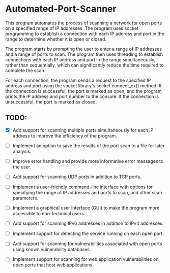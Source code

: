 # Automated-Port-Scanner

This program automates the process of scanning a network for open ports on a specified range of IP addresses. The program uses socket programming to establish a connection with each IP address and port in the range to determine whether it is open or closed.

The program starts by prompting the user to enter a range of IP addresses and a range of ports to scan. The program then uses threading to establish connections with each IP address and port in the range simultaneously, rather than sequentially, which can significantly reduce the time required to complete the scan.

For each connection, the program sends a request to the specified IP address and port using the socket library's socket.connect_ex() method. If the connection is successful, the port is marked as open, and the program prints the IP address and port number to the console. If the connection is unsuccessful, the port is marked as closed.

## TODO:
- [x] Add support for scanning multiple ports simultaneously for each IP address to improve the efficiency of the program.

- [ ] Implement an option to save the results of the port scan to a file for later analysis.

- [ ] Improve error handling and provide more informative error messages to the user.

- [ ] Add support for scanning UDP ports in addition to TCP ports.

- [ ] Implement a user-friendly command-line interface with options for specifying the range of IP addresses and ports to scan, and other scan parameters.

- [ ] Implement a graphical user interface (GUI) to make the program more accessible to non-technical users.

- [ ] Add support for scanning IPv6 addresses in addition to IPv4 addresses.

- [ ] Implement support for detecting the service running on each open port.

- [ ] Add support for scanning for vulnerabilities associated with open ports using known vulnerability databases.

- [ ] Implement support for scanning for web application vulnerabilities on open ports that host web applications.
